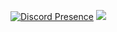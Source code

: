 [![Discord Presence](https://lanyard.cnrad.dev/api/823311116574785636)](https://discord.com/users/823311116574785636) 
![](https://komarev.com/ghpvc/?username=hamptonn&color=lightgrey)


